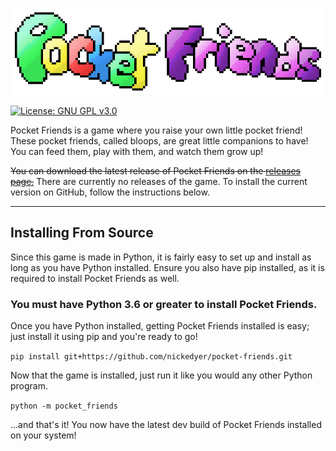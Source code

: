 
![Pocket Friends](https://github.com/nickedyer/pocket-friends/blob/master/resources/images/promotional.png?raw=true)

[![License: GNU GPL v3.0](https://img.shields.io/badge/license-GNU%20GPL%20v3.0-blue)](LICENSE)

Pocket Friends is a game where you raise your own little pocket friend! These pocket friends, called bloops, are great little companions to have! You can feed them, play with them, and watch them grow up!

~~You can download the latest release of Pocket Friends on the [releases page.](https://github.com/nickedyer/pocket-friends/releases)~~
There are currently no releases of the game. To install the current version on GitHub, follow the instructions below.

---

## Installing From Source

Since this game is made in Python, it is fairly easy to set up and install as long as you have Python installed.
Ensure you also have pip installed, as it is required to install Pocket Friends as well.

### You must have Python 3.6 or greater to install Pocket Friends.

Once you have Python installed, getting Pocket Friends installed is easy; just install it using pip and you're ready to go!

`pip install git+https://github.com/nickedyer/pocket-friends.git`

Now that the game is installed, just run it like you would any other Python program.

`python -m pocket_friends`

...and that's it! You now have the latest dev build of Pocket Friends installed on your system!